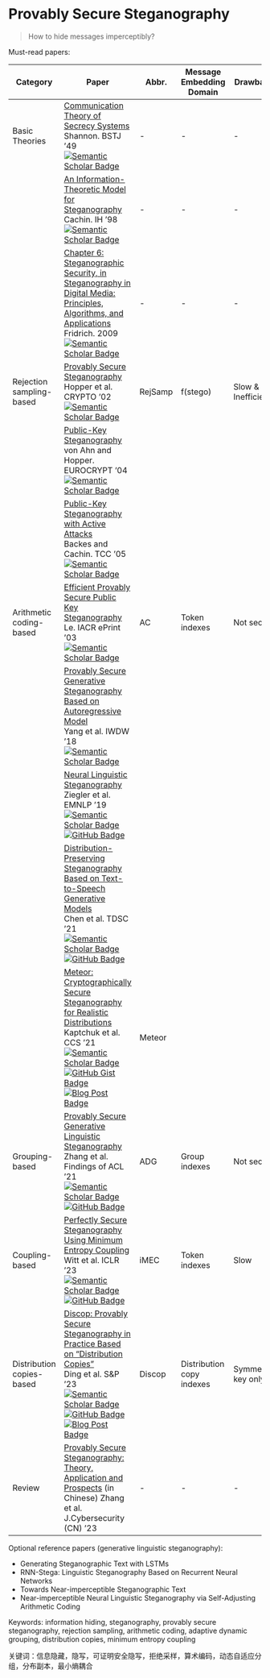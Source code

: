 # Provably Secure Steganography

> How to hide messages imperceptibly?

Must-read papers:

| Category                  | Paper                                                        | Abbr.   | Message Embedding Domain  | Drawbacks          |
| ------------------------- | ------------------------------------------------------------ | ------- | ------------------------- | ------------------ |
| Basic Theories            | [Communication Theory of Secrecy Systems](https://doi.org/10.1002/j.1538-7305.1949.tb00928.x)<br />Shannon. BSTJ ’49 [![Semantic Scholar Badge](https://img.shields.io/badge/dynamic/json?url=https%3A%2F%2Fapi.semanticscholar.org%2Fgraph%2Fv1%2Fpaper%2Fe073a7c5a6418d96fc16d8337a6056a457e75c1e?fields=citationCount&query=citationCount&prefix=cited%20by%20&logo=semanticscholar&label=%20&labelColor=gray&color=blue)](https://www.semanticscholar.org/paper/Communication-theory-of-secrecy-systems-Shannon/e073a7c5a6418d96fc16d8337a6056a457e75c1e) | -       | -                         | -                  |
|                           | [An Information-Theoretic Model for Steganography](https://link.springer.com/chapter/10.1007/3-540-49380-8_21)<br />Cachin. IH ’98 [![Semantic Scholar Badge](https://img.shields.io/badge/dynamic/json?url=https%3A%2F%2Fapi.semanticscholar.org%2Fgraph%2Fv1%2Fpaper%2Fc882cfe0f616b795839c56713e56d7a4c09c76ee?fields=citationCount&query=citationCount&prefix=cited%20by%20&logo=semanticscholar&label=%20&labelColor=gray&color=blue)](https://www.semanticscholar.org/paper/An-information-theoretic-model-for-steganography-Cachin/c882cfe0f616b795839c56713e56d7a4c09c76ee) | -       | -                         | -                  |
|                           | [Chapter 6: Steganographic Security, in Steganography in Digital Media: Principles, Algorithms, and Applications](https://www.cambridge.org/core/books/abs/steganography-in-digital-media/steganographic-security/6D55F5D8853989B0A02BDD6C542EC74A)<br />Fridrich. 2009 [![Semantic Scholar Badge](https://img.shields.io/badge/dynamic/json?url=https%3A%2F%2Fapi.semanticscholar.org%2Fgraph%2Fv1%2Fpaper%2Fb6749876c0b6eedbd4a410ffc214e04bc415fa43?fields=citationCount&query=citationCount&prefix=cited%20by%20&logo=semanticscholar&label=%20&labelColor=gray&color=blue)](https://www.semanticscholar.org/paper/Steganography-in-Digital-Media%3A-Principles%2C-and-Fridrich/b6749876c0b6eedbd4a410ffc214e04bc415fa43) | -       | -                         | -                  |
| Rejection sampling-based  | [Provably Secure Steganography](https://link.springer.com/chapter/10.1007/3-540-45708-9_6)<br />Hopper et al. CRYPTO ’02 [![Semantic Scholar Badge](https://img.shields.io/badge/dynamic/json?url=https%3A%2F%2Fapi.semanticscholar.org%2Fgraph%2Fv1%2Fpaper%2F42b58b197534300ad27f3ef7fed17f7d11e8b2ce?fields=citationCount&query=citationCount&prefix=cited%20by%20&logo=semanticscholar&label=%20&labelColor=gray&color=blue)](https://www.semanticscholar.org/paper/Provably-Secure-Steganography-Hopper-Ahn/42b58b197534300ad27f3ef7fed17f7d11e8b2ce) | RejSamp | f(stego)                  | Slow & Inefficient |
|                           | [Public-Key Steganography](https://link.springer.com/chapter/10.1007/978-3-540-24676-3_20)<br />von Ahn and Hopper. EUROCRYPT ’04 [![Semantic Scholar Badge](https://img.shields.io/badge/dynamic/json?url=https%3A%2F%2Fapi.semanticscholar.org%2Fgraph%2Fv1%2Fpaper%2Ff3ef51dabfa62571d5bddebb31c6ac31ccf349fd?fields=citationCount&query=citationCount&prefix=cited%20by%20&logo=semanticscholar&label=%20&labelColor=gray&color=blue)](https://www.semanticscholar.org/paper/Public-Key-Steganography-Ahn-Hopper/f3ef51dabfa62571d5bddebb31c6ac31ccf349fd) |         |                           |                    |
|                           | [Public-Key Steganography with Active Attacks](https://link.springer.com/chapter/10.1007/978-3-540-30576-7_12)<br />Backes and Cachin. TCC ’05 [![Semantic Scholar Badge](https://img.shields.io/badge/dynamic/json?url=https%3A%2F%2Fapi.semanticscholar.org%2Fgraph%2Fv1%2Fpaper%2F21908bf852a34c29041ee06534b011f8c99797c7?fields=citationCount&query=citationCount&prefix=cited%20by%20&logo=semanticscholar&label=%20&labelColor=gray&color=blue)](https://www.semanticscholar.org/paper/Public-Key-Steganography-with-Active-Attacks-Backes-Cachin/21908bf852a34c29041ee06534b011f8c99797c7) |         |                           |                    |
| Arithmetic coding-based   | [Efficient Provably Secure Public Key Steganography](https://eprint.iacr.org/2003/156)<br />Le. IACR ePrint ’03 [![Semantic Scholar Badge](https://img.shields.io/badge/dynamic/json?url=https%3A%2F%2Fapi.semanticscholar.org%2Fgraph%2Fv1%2Fpaper%2F925fd3f5bbd0a4c4ac44d03b61e3845c0fd05b27?fields=citationCount&query=citationCount&prefix=cited%20by%20&logo=semanticscholar&label=%20&labelColor=gray&color=blue)](https://www.semanticscholar.org/paper/Efficient-Provably-Secure-Public-Key-Steganography-Le/925fd3f5bbd0a4c4ac44d03b61e3845c0fd05b27) | AC      | Token indexes             | Not secure         |
|                           | [Provably Secure Generative Steganography Based on Autoregressive Model](https://link.springer.com/chapter/10.1007/978-3-030-11389-6_5)<br />Yang et al. IWDW ’18 [![Semantic Scholar Badge](https://img.shields.io/badge/dynamic/json?url=https%3A%2F%2Fapi.semanticscholar.org%2Fgraph%2Fv1%2Fpaper%2F4652469918da9b5bcafb25ae4287ffc400837812?fields=citationCount&query=citationCount&prefix=cited%20by%20&logo=semanticscholar&label=%20&labelColor=gray&color=blue)](https://www.semanticscholar.org/paper/Provably-Secure-Generative-Steganography-Based-on-Yang-Chen/4652469918da9b5bcafb25ae4287ffc400837812) |         |                           |                    |
|                           | [Neural Linguistic Steganography](https://aclanthology.org/D19-1115/)<br />Ziegler et al. EMNLP ’19 [![Semantic Scholar Badge](https://img.shields.io/badge/dynamic/json?url=https%3A%2F%2Fapi.semanticscholar.org%2Fgraph%2Fv1%2Fpaper%2F531dfe5f0ca4cf588f49b0cb4dac06a69672273b?fields=citationCount&query=citationCount&prefix=cited%20by%20&logo=semanticscholar&label=%20&labelColor=gray&color=blue)](https://www.semanticscholar.org/paper/Neural-Linguistic-Steganography-Ziegler-Deng/531dfe5f0ca4cf588f49b0cb4dac06a69672273b)<br />[![GitHub Badge](https://img.shields.io/github/stars/harvardnlp/NeuralSteganography)](https://github.com/harvardnlp/NeuralSteganography) |         |                           |                    |
|                           | [Distribution-Preserving Steganography Based on Text-to-Speech Generative Models](https://ieeexplore.ieee.org/document/9477049)<br />Chen et al. TDSC ’21 [![Semantic Scholar Badge](https://img.shields.io/badge/dynamic/json?url=https%3A%2F%2Fapi.semanticscholar.org%2Fgraph%2Fv1%2Fpaper%2Fe0ab3c9d9cd0583758eea9a5ba9f949863fc1ce0?fields=citationCount&query=citationCount&prefix=cited%20by%20&logo=semanticscholar&label=%20&labelColor=gray&color=blue)](https://www.semanticscholar.org/paper/Distribution-Preserving-Steganography-Based-on-Chen-Zhou/e0ab3c9d9cd0583758eea9a5ba9f949863fc1ce0)<br />[![GitHub Badge](https://img.shields.io/github/stars/coriverchen/ProvablySecureSteganography)](https://github.com/coriverchen/ProvablySecureSteganography) |         |                           |                    |
|                           | [Meteor: Cryptographically Secure Steganography for Realistic Distributions](https://dl.acm.org/doi/abs/10.1145/3460120.3484550)<br />Kaptchuk et al. CCS ’21 [![Semantic Scholar Badge](https://img.shields.io/badge/dynamic/json?url=https%3A%2F%2Fapi.semanticscholar.org%2Fgraph%2Fv1%2Fpaper%2F373945fb9fb6246ae1da71874f40c83b4b1fcf5f?fields=citationCount&query=citationCount&prefix=cited%20by%20&logo=semanticscholar&label=%20&labelColor=gray&color=blue)](https://www.semanticscholar.org/paper/Meteor%3A-Cryptographically-Secure-Steganography-for-Kaptchuk-Jois/373945fb9fb6246ae1da71874f40c83b4b1fcf5f)<br />[![GitHub Gist Badge](https://img.shields.io/github/gist/stars/ec8603b711ff61e09167d8fef37c9b86)](https://gist.github.com/tusharjois/ec8603b711ff61e09167d8fef37c9b86) [![Blog Post Badge](https://img.shields.io/badge/blog_post-red)](https://meteorfrom.space/) | Meteor  |                           |                    |
| Grouping-based            | [Provably Secure Generative Linguistic Steganography](https://aclanthology.org/2021.findings-acl.268/)<br />Zhang et al. Findings of ACL ’21 [![Semantic Scholar Badge](https://img.shields.io/badge/dynamic/json?url=https%3A%2F%2Fapi.semanticscholar.org%2Fgraph%2Fv1%2Fpaper%2F8068a409f014b2f5c51f8579ce2f75d00b329515?fields=citationCount&query=citationCount&prefix=cited%20by%20&logo=semanticscholar&label=%20&labelColor=gray&color=blue)](https://www.semanticscholar.org/paper/Provably-Secure-Generative-Linguistic-Steganography-Zhang-Yang/8068a409f014b2f5c51f8579ce2f75d00b329515)<br />[![GitHub Badge](https://img.shields.io/github/stars/Mhzzzzz/ADG-steganography)](https://github.com/Mhzzzzz/ADG-steganography) | ADG     | Group indexes             | Not secure         |
| Coupling-based            | [Perfectly Secure Steganography Using Minimum Entropy Coupling](https://openreview.net/forum?id=HQ67mj5rJdR)<br />Witt et al. ICLR ’23 [![Semantic Scholar Badge](https://img.shields.io/badge/dynamic/json?url=https%3A%2F%2Fapi.semanticscholar.org%2Fgraph%2Fv1%2Fpaper%2F789df3835224ca1feaa6e5bca69500c86c849d96?fields=citationCount&query=citationCount&prefix=cited%20by%20&logo=semanticscholar&label=%20&labelColor=gray&color=blue)](https://www.semanticscholar.org/paper/Perfectly-Secure-Steganography-Using-Minimum-Witt-Sokota/789df3835224ca1feaa6e5bca69500c86c849d96)<br />[![GitHub Badge](https://img.shields.io/github/stars/schroederdewitt/perfectly-secure-steganography)](https://github.com/schroederdewitt/perfectly-secure-steganography) | iMEC    | Token indexes             | Slow               |
| Distribution copies-based | [Discop: Provably Secure Steganography in Practice Based on “Distribution Copies”](https://doi.org/10.1109/SP46215.2023.10179287)<br />Ding et al. S&P ’23 [![Semantic Scholar Badge](https://img.shields.io/badge/dynamic/json?url=https%3A%2F%2Fapi.semanticscholar.org%2Fgraph%2Fv1%2Fpaper%2F200526f0cfaf9ac9e452890b3ef7bc1a4b42c98a?fields=citationCount&query=citationCount&prefix=cited%20by%20&logo=semanticscholar&label=%20&labelColor=gray&color=blue)](https://www.semanticscholar.org/paper/Discop%3A-Provably-Secure-Steganography-in-Practice-Ding-Chen/200526f0cfaf9ac9e452890b3ef7bc1a4b42c98a)<br />[![GitHub Badge](https://img.shields.io/github/stars/comydream/Discop)](https://github.com/comydream/Discop) [![Blog Post Badge](https://img.shields.io/badge/blog_post_%28in_Chinese%29-red)](https://comydream.github.io/2023/06/07/discop-sp23/) | Discop  | Distribution copy indexes | Symmetric-key only |
| Review                    | [Provably Secure Steganography: Theory, Application and Prospects](http://www.journalofcybersec.com/EN/Y2023/V1/I1/38) (in Chinese) Zhang et al. J.Cybersecurity (CN) ’23 | -       | -                         | -                  |

Optional reference papers (generative linguistic steganography):

- Generating Steganographic Text with LSTMs
- RNN-Stega: Linguistic Steganography Based on Recurrent Neural Networks
- Towards Near-imperceptible Steganographic Text
- Near-imperceptible Neural Linguistic Steganography via Self-Adjusting Arithmetic Coding

Keywords: information hiding, steganography, provably secure steganography, rejection sampling, arithmetic coding, adaptive dynamic grouping, distribution copies, minimum entropy coupling

关键词：信息隐藏，隐写，可证明安全隐写，拒绝采样，算术编码，动态自适应分组，分布副本，最小熵耦合

